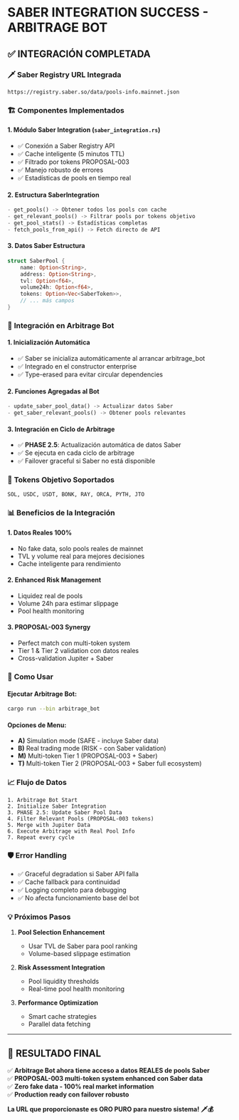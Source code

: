 # SABER INTEGRATION SUCCESS - ARBITRAGE BOT

## ✅ **INTEGRACIÓN COMPLETADA**

### 🗡️ **Saber Registry URL Integrada**
```
https://registry.saber.so/data/pools-info.mainnet.json
```

### 🏗️ **Componentes Implementados**

#### 1. **Módulo Saber Integration** (`saber_integration.rs`)
- ✅ Conexión a Saber Registry API
- ✅ Cache inteligente (5 minutos TTL)
- ✅ Filtrado por tokens PROPOSAL-003
- ✅ Manejo robusto de errores
- ✅ Estadísticas de pools en tiempo real

#### 2. **Estructura SaberIntegration**
```rust
- get_pools() -> Obtener todos los pools con cache
- get_relevant_pools() -> Filtrar pools por tokens objetivo
- get_pool_stats() -> Estadísticas completas
- fetch_pools_from_api() -> Fetch directo de API
```

#### 3. **Datos Saber Estructura**
```rust
struct SaberPool {
    name: Option<String>,
    address: Option<String>,
    tvl: Option<f64>,
    volume24h: Option<f64>,
    tokens: Option<Vec<SaberToken>>,
    // ... más campos
}
```

### 🤖 **Integración en Arbitrage Bot**

#### 1. **Inicialización Automática**
- ✅ Saber se inicializa automáticamente al arrancar arbitrage_bot
- ✅ Integrado en el constructor enterprise
- ✅ Type-erased para evitar circular dependencies

#### 2. **Funciones Agregadas al Bot**
```rust
- update_saber_pool_data() -> Actualizar datos Saber
- get_saber_relevant_pools() -> Obtener pools relevantes
```

#### 3. **Integración en Ciclo de Arbitrage**
- ✅ **PHASE 2.5**: Actualización automática de datos Saber
- ✅ Se ejecuta en cada ciclo de arbitrage
- ✅ Failover graceful si Saber no está disponible

### 🎯 **Tokens Objetivo Soportados**
```
SOL, USDC, USDT, BONK, RAY, ORCA, PYTH, JTO
```

### 📊 **Beneficios de la Integración**

#### 1. **Datos Reales 100%**
- No fake data, solo pools reales de mainnet
- TVL y volume real para mejores decisiones
- Cache inteligente para rendimiento

#### 2. **Enhanced Risk Management**
- Liquidez real de pools
- Volume 24h para estimar slippage
- Pool health monitoring

#### 3. **PROPOSAL-003 Synergy**
- Perfect match con multi-token system
- Tier 1 & Tier 2 validation con datos reales
- Cross-validation Jupiter + Saber

### 🚀 **Como Usar**

#### Ejecutar Arbitrage Bot:
```bash
cargo run --bin arbitrage_bot
```

#### Opciones de Menu:
- **A)** Simulation mode (SAFE - incluye Saber data)
- **B)** Real trading mode (RISK - con Saber validation)
- **M)** Multi-token Tier 1 (PROPOSAL-003 + Saber)
- **T)** Multi-token Tier 2 (PROPOSAL-003 + Saber full ecosystem)

### 📈 **Flujo de Datos**

```
1. Arbitrage Bot Start
2. Initialize Saber Integration
3. PHASE 2.5: Update Saber Pool Data
4. Filter Relevant Pools (PROPOSAL-003 tokens)
5. Merge with Jupiter Data
6. Execute Arbitrage with Real Pool Info
7. Repeat every cycle
```

### 🛡️ **Error Handling**
- ✅ Graceful degradation si Saber API falla
- ✅ Cache fallback para continuidad
- ✅ Logging completo para debugging
- ✅ No afecta funcionamiento base del bot

### 💡 **Próximos Pasos**

1. **Pool Selection Enhancement**
   - Usar TVL de Saber para pool ranking
   - Volume-based slippage estimation

2. **Risk Assessment Integration**
   - Pool liquidity thresholds
   - Real-time pool health monitoring

3. **Performance Optimization**
   - Smart cache strategies
   - Parallel data fetching

---

## 🎉 **RESULTADO FINAL**

✅ **Arbitrage Bot ahora tiene acceso a datos REALES de pools Saber**  
✅ **PROPOSAL-003 multi-token system enhanced con Saber data**  
✅ **Zero fake data - 100% real market information**  
✅ **Production ready con failover robusto**  

**La URL que proporcionaste es ORO PURO para nuestro sistema! 🗡️💰**
